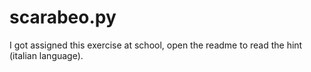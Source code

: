 # scarabeo.py
I got assigned this exercise at school, open the readme to read the hint (italian language).

   
<!---   Abbiamo quattro giocatori che si sfidano a Scarabeo+. In ogni mano
   di Scarabeo+, i giocatori, a turno, devono inserire una parola nel
   tabellone ed ottengono un punteggio, calcolato in base al valore
   delle lettere che compongono la parola inserita.

   Ogni giocatore crea la propria parola scegliendola a partire da una
   mano di 8 lettere, che vengono rimpiazzate una volta che la parola
   è stata giocata, finché non sono esaurite. Il numero totale di
   lettere è 130.  Il gioco finisce quando un giocatore riesce a
   finire tutte le lettere nella sua mano e non ci sono più lettere a
   disposizione per rimpiazzare quelle che ha appena giocato (ovvero,
   le 130 lettere sono esaurite, perché giocate oppure perché in mano
   agli altri giocatori).

   Alla fine delle giocate, vince il giocatore che ha accumulato più
   punti, considerando che per ogni lettera che rimane non giocata
   (ovvero rimane in mano ad un giocatore quando il gioco finisce)
   vengono sottratti 3 punti. 
   I punteggi sono così calcolati:
    1 punto:  E, A, I, O, N, R, T, L, S, U
    2 punti: D, G
    3 punti: B, C, M, P
    4 punti: F, H, V, W, Y
    5 punti: K
    8 punti: J, X
   10 punti: Q, Z

   Progettare una funzione ex1(g1, g2, g3, g4, dim_hand, num_letters) che calcola i
   punteggi di una partita di Scarabeo+ svolta fra i 4 giocatori, con
   la variante che il numero di lettere iniziali è num_letters, piuttosto che
   130 e il numero di lettere a disposizione di ogni giocatore è dim_hand.
   g1, g2, g3 e g4 sono liste di stringhe che rappresentano le
   giocate dei giocatori g1, g2, g3 e g4, rispettivamente, 
   in ciascun turno.



ES: dim_hand=5, num_letters=40
    g1 = ['seta','peeks','deter']
    g2 = ['reo','pumas']
    g3 = ['xx','xx']
    g4 = ['frs','bern']

    
    Notare che all’inizio della partita 5 lettere vengono date ad ognuno dei
    giocatori, dunque il contatore num_letters decresce conseguentemente.

dim_hand - num_letters - parola - punti
5 5 5 5    20            seta      4  0  0  0
5 5 5 5    16            reo       4  3  0  0
5 5 5 5    13            xx        4  3 16  0
5 5 5 5    11            frs       4  3 16  6
5 5 5 5     8            peeks    15  3 16  6
5 5 5 5     3            pumas    15 12 16  6
5 3 5 5     0            xx       15 12 32  6
5 3 3 5     0            bern     15 12 32 12
5 3 3 1     0            deter    21 12 32 12
0 3 3 1     0                       GAME OVER
---------------------------------------------
Finale                            21  3 23  9

Il TIMEOUT per ciascun test è di 0.5 secondi

ATTENZIONE: è proibito:
    - importare altre librerie
    - usare variabili globali
    - aprire file ---!>
